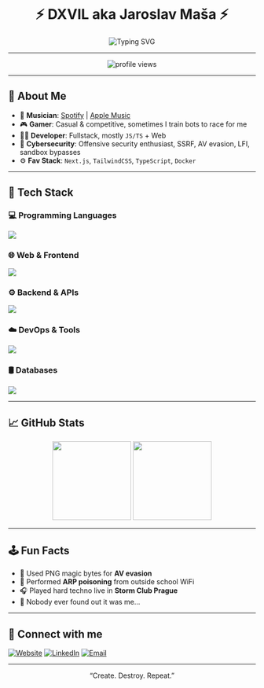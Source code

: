 <h1 align="center">⚡ DXVIL aka Jaroslav Maša ⚡</h1>

<p align="center">
  <img src="https://readme-typing-svg.demolab.com?font=Fira+Code&duration=3000&pause=1000&color=F700FF&center=true&vCenter=true&width=435&lines=Cybersecurity+Specialist+%F0%9F%94%90;Hard+Techno+Producer+%F0%9F%8E%B5;Next.js+Dev+%F0%9F%91%A4;Dark+Vibes+Only+%F0%9F%94%AF" alt="Typing SVG" />
</p>

---

<p align="center">
  <img src="https://count.getloli.com/@YXV0b21hdGFldm94?name=YXV0b21hdGFldm94&theme=original-new&padding=7&offset=0&align=top&scale=1&pixelated=1&darkmode=auto" alt="profile views" />
</p>

---

## 🧠 About Me

- 🎵 **Musician**: [Spotify](https://open.spotify.com/artist/1Ngynwc6bFIKGzRcOrBAnx?si=mlMzuSqfS6yP7J1MI6bKkw) | [Apple Music](https://music.apple.com/us/artist/dxvil/1581545014)
- 🎮 **Gamer**: Casual & competitive, sometimes I train bots to race for me
- 👨‍💻 **Developer**: Fullstack, mostly `JS/TS` + Web
- 🧠 **Cybersecurity**: Offensive security enthusiast, SSRF, AV evasion, LFI, sandbox bypasses
- ⚙️ **Fav Stack**: `Next.js`, `TailwindCSS`, `TypeScript`, `Docker`

---

## 🧰 Tech Stack

### 💻 Programming Languages
<img src="https://skillicons.dev/icons?i=python,cpp,cs,js,ts,php,bash" />

### 🌐 Web & Frontend
<img src="https://skillicons.dev/icons?i=html,css,sass,tailwind,react,nextjs,vue" />

### ⚙️ Backend & APIs
<img src="https://skillicons.dev/icons?i=nodejs,express,dotnet,fastapi" />

### ☁️ DevOps & Tools
<img src="https://skillicons.dev/icons?i=docker,kubernetes,linux,bash,git,github,vscode,nginx" />

### 🛢 Databases
<img src="https://skillicons.dev/icons?i=mysql,postgres,mongodb,sqlite" />

---

## 📈 GitHub Stats

<p align="center">
  <img src="https://github-readme-stats.vercel.app/api?username=automataevox&show_icons=true&theme=tokyonight&hide=issues" height="160px"/>
  <img src="https://github-readme-stats.vercel.app/api/top-langs/?username=automataevox&layout=compact&theme=tokyonight" height="160px"/>
</p>

---

## 🕹️ Fun Facts
- 🧪 Used PNG magic bytes for **AV evasion**
- 👻 Performed **ARP poisoning** from outside school WiFi
- 🎧 Played hard techno live in **Storm Club Prague**
- 🧠 Nobody ever found out it was me...

---

## 🔗 Connect with me

[![Website](https://img.shields.io/badge/-dxvil.com-000000?style=for-the-badge&logo=vercel)](https://dxvil.com)
[![LinkedIn](https://img.shields.io/badge/-LinkedIn-0077B5?style=for-the-badge&logo=linkedin)](https://linkedin.com/in/jaroslavmasa)
[![Email](https://img.shields.io/badge/-artist@dxvil.com-black?style=for-the-badge&logo=gmail)](mailto:artist@dxvil.com)

---

<p align="center">“Create. Destroy. Repeat.”</p>

